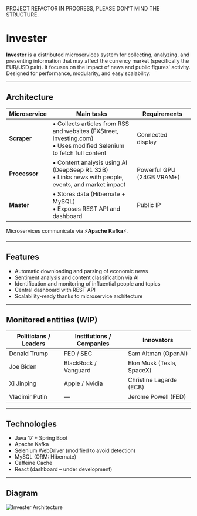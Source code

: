 PROJECT REFACTOR IN PROGRESS, PLEASE DON'T MIND THE STRUCTURE.

# Invester

**Invester** is a distributed microservices system for collecting, analyzing, and presenting information that may affect the currency market (specifically the EUR/USD pair). It focuses on the impact of news and public figures' activity. Designed for performance, modularity, and easy scalability.

---

## Architecture

| Microservice        | Main tasks | Requirements |
|---------------------|------------|--------------|
| **Scraper** | • Collects articles from RSS and websites (FXStreet, Investing.com) <br>• Uses modified Selenium to fetch full content | Connected display |
| **Processor** | • Content analysis using AI (DeepSeep R1 32B) <br>• Links news with people, events, and market impact | Powerful GPU (24GB VRAM+) |
| **Master** | • Stores data (Hibernate + MySQL) <br>• Exposes REST API and dashboard | Public IP |

Microservices communicate via ⚡**Apache Kafka**⚡.

---

## Features

- Automatic downloading and parsing of economic news  
- Sentiment analysis and content classification via AI  
- Identification and monitoring of influential people and topics  
- Central dashboard with REST API  
- Scalability-ready thanks to microservice architecture  

---

## Monitored entities (WIP)

| Politicians / Leaders | Institutions / Companies | Innovators |
|------------------------|--------------------------|------------|
| Donald Trump           | FED / SEC                | Sam Altman (OpenAI) |
| Joe Biden              | BlackRock / Vanguard     | Elon Musk (Tesla, SpaceX) |
| Xi Jinping             | Apple / Nvidia           | Christine Lagarde (ECB) |
| Vladimir Putin         | —                        | Jerome Powell (FED) |

---

## Technologies

- Java 17 + Spring Boot  
- Apache Kafka  
- Selenium WebDriver (modified to avoid detection)  
- MySQL (ORM: Hibernate)  
- Caffeine Cache  
- React (dashboard – under development)  

---

## Diagram

![Invester Architecture](https://github.com/user-attachments/assets/16054f71-d5b3-4f09-9c4c-03226c5e79a4)
